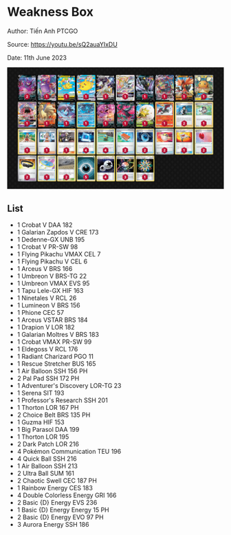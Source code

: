 # Weakness Box

Author: Tiến Anh PTCGO

Source: <https://youtu.be/sQ2auaYIxDU>

Date: 11th June 2023

![decklist](../../images/PAL/Weakness%20Box/1-%20Weakness%20Box.png)

## List

* 1 Crobat V DAA 182
* 1 Galarian Zapdos V CRE 173
* 1 Dedenne-GX UNB 195
* 1 Crobat V PR-SW 98
* 1 Flying Pikachu VMAX CEL 7
* 1 Flying Pikachu V CEL 6
* 1 Arceus V BRS 166
* 1 Umbreon V BRS-TG 22
* 1 Umbreon VMAX EVS 95
* 1 Tapu Lele-GX HIF 163
* 1 Ninetales V RCL 26
* 1 Lumineon V BRS 156
* 1 Phione CEC 57
* 1 Arceus VSTAR BRS 184
* 1 Drapion V LOR 182
* 1 Galarian Moltres V BRS 183
* 1 Crobat VMAX PR-SW 99
* 1 Eldegoss V RCL 176
* 1 Radiant Charizard PGO 11
* 1 Rescue Stretcher BUS 165
* 1 Air Balloon SSH 156 PH
* 2 Pal Pad SSH 172 PH
* 1 Adventurer's Discovery LOR-TG 23
* 1 Serena SIT 193
* 1 Professor's Research SSH 201
* 1 Thorton LOR 167 PH
* 2 Choice Belt BRS 135 PH
* 1 Guzma HIF 153
* 1 Big Parasol DAA 199
* 1 Thorton LOR 195
* 2 Dark Patch LOR 216
* 4 Pokémon Communication TEU 196
* 4 Quick Ball SSH 216
* 1 Air Balloon SSH 213
* 2 Ultra Ball SUM 161
* 2 Chaotic Swell CEC 187 PH
* 1 Rainbow Energy CES 183
* 4 Double Colorless Energy GRI 166
* 2 Basic {D} Energy EVS 236
* 1 Basic {D} Energy Energy 15 PH
* 2 Basic {D} Energy EVO 97 PH
* 3 Aurora Energy SSH 186
